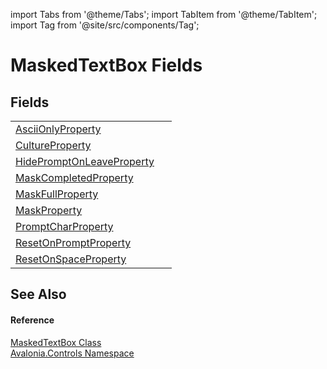 import Tabs from '@theme/Tabs'; 
import TabItem from '@theme/TabItem'; 
import Tag from '@site/src/components/Tag'; 

# MaskedTextBox Fields




## Fields
<table>
<tr>
<td><a href="F_Avalonia_Controls_MaskedTextBox_AsciiOnlyProperty">AsciiOnlyProperty</a></td>
<td> </td>
</tr>
<tr>
<td><a href="F_Avalonia_Controls_MaskedTextBox_CultureProperty">CultureProperty</a></td>
<td> </td>
</tr>
<tr>
<td><a href="F_Avalonia_Controls_MaskedTextBox_HidePromptOnLeaveProperty">HidePromptOnLeaveProperty</a></td>
<td> </td>
</tr>
<tr>
<td><a href="F_Avalonia_Controls_MaskedTextBox_MaskCompletedProperty">MaskCompletedProperty</a></td>
<td> </td>
</tr>
<tr>
<td><a href="F_Avalonia_Controls_MaskedTextBox_MaskFullProperty">MaskFullProperty</a></td>
<td> </td>
</tr>
<tr>
<td><a href="F_Avalonia_Controls_MaskedTextBox_MaskProperty">MaskProperty</a></td>
<td> </td>
</tr>
<tr>
<td><a href="F_Avalonia_Controls_MaskedTextBox_PromptCharProperty">PromptCharProperty</a></td>
<td> </td>
</tr>
<tr>
<td><a href="F_Avalonia_Controls_MaskedTextBox_ResetOnPromptProperty">ResetOnPromptProperty</a></td>
<td> </td>
</tr>
<tr>
<td><a href="F_Avalonia_Controls_MaskedTextBox_ResetOnSpaceProperty">ResetOnSpaceProperty</a></td>
<td> </td>
</tr>
</table>

## See Also


#### Reference
<a href="T_Avalonia_Controls_MaskedTextBox">MaskedTextBox Class</a>  
<a href="N_Avalonia_Controls">Avalonia.Controls Namespace</a>  
